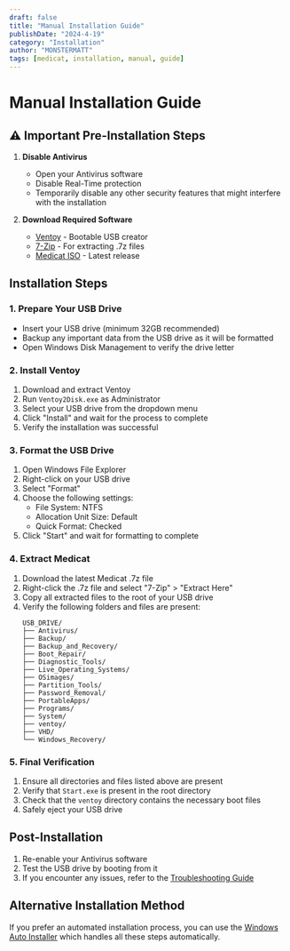 ```yaml
---
draft: false
title: "Manual Installation Guide"
publishDate: "2024-4-19"
category: "Installation"
author: "MON5TERMATT"
tags: [medicat, installation, manual, guide]
---
```


# Manual Installation Guide

## ⚠️ Important Pre-Installation Steps

1. **Disable Antivirus**
   - Open your Antivirus software
   - Disable Real-Time protection
   - Temporarily disable any other security features that might interfere with the installation

2. **Download Required Software**
   - [Ventoy](https://www.ventoy.net/en/download.html) - Bootable USB creator
   - [7-Zip](https://www.7-zip.org/download.html) - For extracting .7z files
   - [Medicat ISO](https://medicatusb.com#downloads) - Latest release

## Installation Steps

### 1. Prepare Your USB Drive
- Insert your USB drive (minimum 32GB recommended)
- Backup any important data from the USB drive as it will be formatted
- Open Windows Disk Management to verify the drive letter

### 2. Install Ventoy
1. Download and extract Ventoy
2. Run `Ventoy2Disk.exe` as Administrator
3. Select your USB drive from the dropdown menu
4. Click "Install" and wait for the process to complete
5. Verify the installation was successful

### 3. Format the USB Drive
1. Open Windows File Explorer
2. Right-click on your USB drive
3. Select "Format"
4. Choose the following settings:
   - File System: NTFS
   - Allocation Unit Size: Default
   - Quick Format: Checked
5. Click "Start" and wait for formatting to complete

### 4. Extract Medicat
1. Download the latest Medicat .7z file
2. Right-click the .7z file and select "7-Zip" > "Extract Here"
3. Copy all extracted files to the root of your USB drive
4. Verify the following folders and files are present:
   ```
   USB_DRIVE/
   ├── Antivirus/
   ├── Backup/
   ├── Backup_and_Recovery/
   ├── Boot_Repair/
   ├── Diagnostic_Tools/
   ├── Live_Operating_Systems/
   ├── OSimages/
   ├── Partition_Tools/
   ├── Password_Removal/
   ├── PortableApps/
   ├── Programs/
   ├── System/
   ├── ventoy/
   ├── VHD/
   └── Windows_Recovery/
   ```

### 5. Final Verification
1. Ensure all directories and files listed above are present
2. Verify that `Start.exe` is present in the root directory
3. Check that the `ventoy` directory contains the necessary boot files
4. Safely eject your USB drive

## Post-Installation

1. Re-enable your Antivirus software
2. Test the USB drive by booting from it
3. If you encounter any issues, refer to the [Troubleshooting Guide](/docs/medicat/troubleshooting/)

## Alternative Installation Method

If you prefer an automated installation process, you can use the [Windows Auto Installer](https://github.com/mon5termatt/medicat_installer/releases) which handles all these steps automatically.
